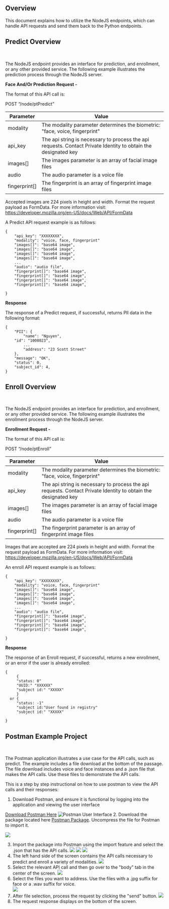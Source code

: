 ## Overview 

This document explains how to utilize the NodeJS endpoints, which can handle API requests and send them back to the Python endpoints.

## Predict Overview
<br/>

The NodeJS endpoint provides an interface for prediction, and enrollment, or any other provided service. The following example illustrates the prediction process through the NodeJS server.


**Face And/Or Prediction Request -**

The format of this API call is: 

POST “/node/ptPredict”

|Parameter      |            Value|
|----------|--------------| 
|modality | The modality parameter determines the biometric: "face, voice, fingerprint" |
|api_key       |         The api string is necessary to process the api requests. Contact Private Identity to obtain the designated key |
|images[]       | The images parameter is an array of facial image files |
|audio | The audio parameter is a voice file |
|fingerprint[]  | The fingerprint is an array of fingerprint image files |

Accepted images are 224 pixels in height and width. Format the request payload as FormData. For more information visit: https://developer.mozilla.org/en-US/docs/Web/API/FormData

A Predict API request example is as follows:
```
{
    "api_key": "XXXXXXXX",
    "modality": "voice, face, fingerprint"
    "images[]": "base64 image",
    "images[]": "base64 image",
    "images[]": "base64 image", 
    "images[]": "base64 image",
    ...
    "audio": "audio file",
    "fingerprint[]": "base64 image",
    "fingerprint[]": "base64 image",
    "fingerprint[]": "base64 image", 
    "fingerprint[]": "base64 image",

}
```

**Response**

The response of a Predict request, if successful, returns PII data in the following format:
```
{
    "PII": {
        "name": "Nguyen",
	"id": "1008023",
        ...
        "address": "23 Scott Street"
    },
    "message": "OK",
    "status": 0,
    "subject_id": 4,
}
```

## Enroll Overview
<br/>

The NodeJS endpoint provides an interface for prediction, and enrollment, or any other provided service. The following example illustrates the enrollment process through the NodeJS server.


**Enrollment Request -**

The format of this API call is: 

POST “/node/ptEnroll”

|Parameter      |            Value|
|----------|--------------| 
|modality | The modality parameter determines the biometric: "face, voice, fingerprint" |
|api_key       |         The api string is necessary to process the api requests. Contact Private Identity to obtain the designated key |
|images[]       | The images parameter is an array of facial image files |
|audio | The audio parameter is a voice file |
|fingerprint[]  | The fingerprint parameter is an array of fingerprint image files |

Images that are accepted are 224 pixels in height and width. Format the request payload as FormData. For more information visit: https://developer.mozilla.org/en-US/docs/Web/API/FormData

An enroll API request example is as follows:
```
{
    "api_key": "XXXXXXXX",
    "modality": "voice, face, fingerprint"
    "images[]": "base64 image",
    "images[]": "base64 image",
    "images[]": "base64 image", 
    "images[]": "base64 image",
    ...
    "audio": "audio file",
    "fingerprint[]": "base64 image",
    "fingerprint[]": "base64 image",
    "fingerprint[]": "base64 image", 
    "fingerprint[]": "base64 image",

}
```

**Response**

The response of an Enroll request, if successful, returns a new enrollment, or an error if the user is already enrolled:
```
{
     {
     "status: 0"
     "UUID:" "XXXXXX"
     "subject id:" "XXXXX"
     }
  or {
     "status: -1"
     "subject id:"User found in registry"
     "subject id:" "XXXXX"
        
}
```

## Postman Example Project
<br/>

The Postman application illustrates a use case for the API calls, such as predict. The example includes a file download at the bottom of the passage. The file download includes voice and face instances and a .json file that makes the API calls.  Use these files to demonstrate the API calls.

This is a step by step instructional on how to use postman to view the API calls and their responses:

1. Download Postman, and ensure it is functional by logging into the application and viewing the user interface

[Download Postman Here](https://www.postman.com/downloads/)
![Postman User Interface](https://github.com/openinfer/PrivateIdentity/blob/master/images/Postman_1.png)
2. Download the package located here [Postman Package](https://github.com/openinfer/PrivateIdentity/blob/master/JSEndpoint/EnrollMaterialandCalls.zip). Uncompress the file for Postman to import it. 

![](https://github.com/openinfer/PrivateIdentity/blob/master/images/Postman2.png)

3. Import the package into Postman using the import feature and select the .json that has the API calls.
![](https://github.com/openinfer/PrivateIdentity/blob/master/images/Postman_2.png)
![](https://github.com/openinfer/PrivateIdentity/blob/master/images/Postman_4.png)
![](https://github.com/openinfer/PrivateIdentity/blob/master/images/Postman_5.png)
4. The left hand side of the screen contains the API calls necessary to predict and enroll a variety of modalities.
![](https://github.com/openinfer/PrivateIdentity/blob/master/images/Postman_6.png)
5. Select the relevant API call and then go over to the "body" tab in the center of the screen.
![](https://github.com/openinfer/PrivateIdentity/blob/master/images/Postman_7.png)
6. Select the files you want to address. Use the files with a .jpg suffix for face or a .wav suffix for voice.  
![](https://github.com/openinfer/PrivateIdentity/blob/master/images/Postman_8.png)
7. After file selection, process the request by clicking the "send" button.
![](https://github.com/openinfer/PrivateIdentity/blob/master/images/Postman_9.png)
8. The request response displays on the bottom of the screen.


